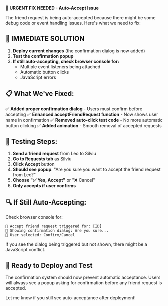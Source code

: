 🚨 **URGENT FIX NEEDED - Auto-Accept Issue**

The friend request is being auto-accepted because there might be some debug code or event handling issues. Here's what we need to fix:

## 🔧 **IMMEDIATE SOLUTION**

1. **Deploy current changes** (the confirmation dialog is now added)
2. **Test the confirmation popup**
3. **If still auto-accepting, check browser console for:**
   - Multiple event listeners being attached
   - Automatic button clicks
   - JavaScript errors

## 📋 **What We've Fixed:**

✅ **Added proper confirmation dialog** - Users must confirm before accepting
✅ **Enhanced acceptFriendRequest function** - Now shows user name in confirmation
✅ **Removed auto-click test code** - No more automatic button clicking
✅ **Added animation** - Smooth removal of accepted requests

## 🧪 **Testing Steps:**

1. **Send a friend request** from Leo to Silviu
2. **Go to Requests tab** as Silviu  
3. **Click Accept** button
4. **Should see popup**: "Are you sure you want to accept the friend request from Leo?"
5. **Choose "✅ Yes, Accept"** or "❌ Cancel"
6. **Only accepts if user confirms**

## 🔍 **If Still Auto-Accepting:**

Check browser console for:
```
🚀 Accept friend request triggered for: [ID]
💬 Showing confirmation dialog: Are you sure...
💬 User selected: Confirm/Cancel
```

If you see the dialog being triggered but not shown, there might be a JavaScript conflict.

## 🚀 **Ready to Deploy and Test**

The confirmation system should now prevent automatic acceptance. Users will always see a popup asking for confirmation before any friend request is accepted.

Let me know if you still see auto-acceptance after deployment!
